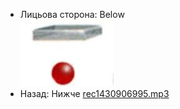 - Лицьова сторона: Below <br />![prepositions_13.jpg](./24.jpg)
- Назад: Нижче [rec1430906995.mp3](./49.mp3)